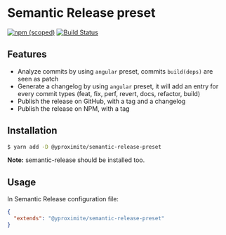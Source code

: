 Semantic Release preset
=======================

[![npm (scoped)](https://img.shields.io/npm/v/@yproximite/semantic-release-preset.svg)](https://www.npmjs.com/package/@yproximite/semantic-release-preset)
[![Build Status](https://travis-ci.com/Yproximite/semantic-release-preset.svg?token=pNBs2oaRpfxdyhqWf28h&branch=master)](https://travis-ci.com/Yproximite/semantic-release-preset)

## Features

 - Analyze commits by using `angular` preset, commits `build(deps)` are seen as patch 
 - Generate a changelog by using `angular` preset, it will add an entry for every commit types (feat, fix, perf, revert, docs, refactor, build)
 - Publish the release on GitHub, with a tag and a changelog
 - Publish the release on NPM, with a tag

## Installation

```bash
$ yarn add -D @yproximite/semantic-release-preset 
```

**Note:** semantic-release should be installed too.

## Usage

In Semantic Release configuration file:

```json
{
  "extends": "@yproximite/semantic-release-preset"
}
```

